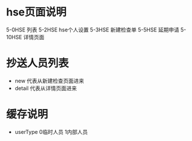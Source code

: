 # hse页面说明
  5-0HSE 列表
  5-2HSE hse个人设置
  5-3HSE 新建检查单
  5-5HSE 延期申请
  5-10HSE 详情页面
  
  
# 抄送人员列表
* new  代表从新建检查页面进来
* detail    代表从详情页面进来

# 缓存说明
* userType 0临时人员  1内部人员